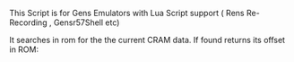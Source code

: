 This Script is for Gens Emulators with Lua Script support ( Rens Re-Recording , Gensr57Shell etc) 

It searches in rom for the the current CRAM data. If found returns its offset in ROM:
